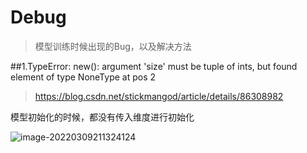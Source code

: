 # Debug
> 模型训练时候出现的Bug，以及解决方法



##1.TypeError: new(): argument 'size' must be tuple of ints, but found element of type NoneType at pos 2

> https://blog.csdn.net/stickmangod/article/details/86308982

模型初始化的时候，都没有传入维度进行初始化

![image-20220309211324124](https://gitee.com/wanghui88888888/picture/raw/master/img/image-20220309211324124.png)
